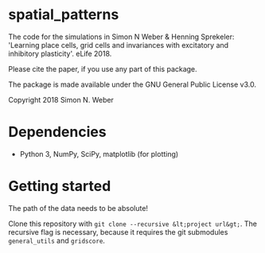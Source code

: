 # spatial_patterns

The code for the simulations in Simon N Weber & Henning Sprekeler: 'Learning place cells, grid cells and invariances with excitatory and inhibitory plasticity'. eLife 2018.

Please cite the paper, if you use any part of this package.

The package is made available under the GNU General Public License v3.0.

Copyright 2018 Simon N. Weber

# Dependencies

* Python 3, NumPy, SciPy, matplotlib (for plotting)

# Getting started

The path of the data needs to be absolute!

Clone this repository with `git clone --recursive &lt;project url&gt;`. The
recursive flag is necessary, because it requires the git submodules
`general_utils` and `gridscore`.


